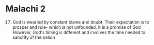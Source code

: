 # Malachi 2


17) God is wearied by constant blame and doubt:
   Their expectation is to prosper and rule- which is not unfounded, it is a promise of God
   However, God's timing is different and involves the time needed to sanctify of the nation 
